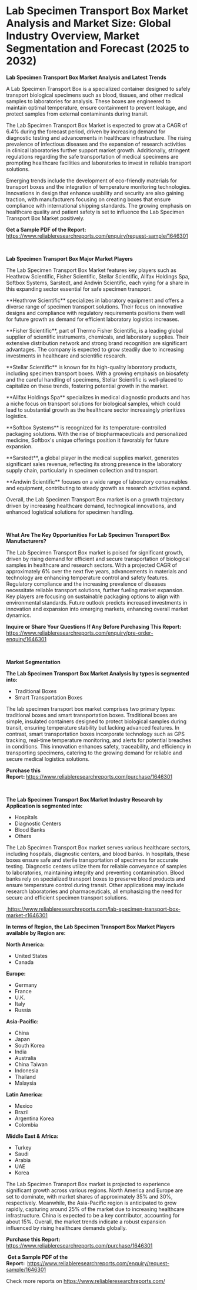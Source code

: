 <p><h1>Lab Specimen Transport Box Market Analysis and Market Size: Global Industry Overview, Market Segmentation and Forecast (2025 to 2032)</h1></p><p><strong>Lab Specimen Transport Box Market Analysis and Latest Trends</strong></p>
<p><p>A Lab Specimen Transport Box is a specialized container designed to safely transport biological specimens such as blood, tissues, and other medical samples to laboratories for analysis. These boxes are engineered to maintain optimal temperature, ensure containment to prevent leakage, and protect samples from external contaminants during transit.</p><p>The Lab Specimen Transport Box Market is expected to grow at a CAGR of 6.4% during the forecast period, driven by increasing demand for diagnostic testing and advancements in healthcare infrastructure. The rising prevalence of infectious diseases and the expansion of research activities in clinical laboratories further support market growth. Additionally, stringent regulations regarding the safe transportation of medical specimens are prompting healthcare facilities and laboratories to invest in reliable transport solutions.</p><p>Emerging trends include the development of eco-friendly materials for transport boxes and the integration of temperature monitoring technologies. Innovations in design that enhance usability and security are also gaining traction, with manufacturers focusing on creating boxes that ensure compliance with international shipping standards. The growing emphasis on healthcare quality and patient safety is set to influence the Lab Specimen Transport Box Market positively.</p></p>
<p><strong>Get a Sample PDF of the Report:&nbsp;</strong> <a href="https://www.reliableresearchreports.com/enquiry/request-sample/1646301?utm_campaign=3213&utm_medium=2&utm_source=Github&utm_content=ia&utm_term=04032025&utm_id=lab-specimen-transport-box">https://www.reliableresearchreports.com/enquiry/request-sample/1646301</a></p>
<p>&nbsp;</p>
<p><strong>Lab Specimen Transport Box Major Market Players</strong></p>
<p><p>The Lab Specimen Transport Box Market features key players such as Heathrow Scientific, Fisher Scientific, Stellar Scientific, Alifax Holdings Spa, Softbox Systems, Sarstedt, and Andwin Scientific, each vying for a share in this expanding sector essential for safe specimen transport.</p><p>**Heathrow Scientific** specializes in laboratory equipment and offers a diverse range of specimen transport solutions. Their focus on innovative designs and compliance with regulatory requirements positions them well for future growth as demand for efficient laboratory logistics increases.</p><p>**Fisher Scientific**, part of Thermo Fisher Scientific, is a leading global supplier of scientific instruments, chemicals, and laboratory supplies. Their extensive distribution network and strong brand recognition are significant advantages. The company is expected to grow steadily due to increasing investments in healthcare and scientific research.</p><p>**Stellar Scientific** is known for its high-quality laboratory products, including specimen transport boxes. With a growing emphasis on biosafety and the careful handling of specimens, Stellar Scientific is well-placed to capitalize on these trends, fostering potential growth in the market.</p><p>**Alifax Holdings Spa** specializes in medical diagnostic products and has a niche focus on transport solutions for biological samples, which could lead to substantial growth as the healthcare sector increasingly prioritizes logistics.</p><p>**Softbox Systems** is recognized for its temperature-controlled packaging solutions. With the rise of biopharmaceuticals and personalized medicine, Softbox's unique offerings position it favorably for future expansion.</p><p>**Sarstedt**, a global player in the medical supplies market, generates significant sales revenue, reflecting its strong presence in the laboratory supply chain, particularly in specimen collection and transport.</p><p>**Andwin Scientific** focuses on a wide range of laboratory consumables and equipment, contributing to steady growth as research activities expand. </p><p>Overall, the Lab Specimen Transport Box market is on a growth trajectory driven by increasing healthcare demand, technogical innovations, and enhanced logistical solutions for specimen handling.</p></p>
<p>&nbsp;</p>
<p><strong>What Are The Key Opportunities For Lab Specimen Transport Box Manufacturers?</strong></p>
<p><p>The Lab Specimen Transport Box market is poised for significant growth, driven by rising demand for efficient and secure transportation of biological samples in healthcare and research sectors. With a projected CAGR of approximately 6% over the next five years, advancements in materials and technology are enhancing temperature control and safety features. Regulatory compliance and the increasing prevalence of diseases necessitate reliable transport solutions, further fueling market expansion. Key players are focusing on sustainable packaging options to align with environmental standards. Future outlook predicts increased investments in innovation and expansion into emerging markets, enhancing overall market dynamics.</p></p>
<p><strong>Inquire or Share Your Questions If Any Before Purchasing This Report:</strong> <a href="https://www.reliableresearchreports.com/enquiry/pre-order-enquiry/1646301?utm_campaign=3213&utm_medium=2&utm_source=Github&utm_content=ia&utm_term=04032025&utm_id=lab-specimen-transport-box">https://www.reliableresearchreports.com/enquiry/pre-order-enquiry/1646301</a></p>
<p>&nbsp;</p>
<p><strong>Market Segmentation</strong></p>
<p><strong>The Lab Specimen Transport Box Market Analysis by types is segmented into:</strong></p>
<p><ul><li>Traditional Boxes</li><li>Smart Transportation Boxes</li></ul></p>
<p><p>The lab specimen transport box market comprises two primary types: traditional boxes and smart transportation boxes. Traditional boxes are simple, insulated containers designed to protect biological samples during transit, ensuring temperature stability but lacking advanced features. In contrast, smart transportation boxes incorporate technology such as GPS tracking, real-time temperature monitoring, and alerts for potential breaches in conditions. This innovation enhances safety, traceability, and efficiency in transporting specimens, catering to the growing demand for reliable and secure medical logistics solutions.</p></p>
<p><strong>Purchase this Report:&nbsp;</strong><a href="https://www.reliableresearchreports.com/purchase/1646301?utm_campaign=3213&utm_medium=2&utm_source=Github&utm_content=ia&utm_term=04032025&utm_id=lab-specimen-transport-box">https://www.reliableresearchreports.com/purchase/1646301</a></p>
<p>&nbsp;</p>
<p><strong>The Lab Specimen Transport Box Market Industry Research by Application is segmented into:</strong></p>
<p><ul><li>Hospitals</li><li>Diagnostic Centers</li><li>Blood Banks</li><li>Others</li></ul></p>
<p><p>The Lab Specimen Transport Box market serves various healthcare sectors, including hospitals, diagnostic centers, and blood banks. In hospitals, these boxes ensure safe and sterile transportation of specimens for accurate testing. Diagnostic centers utilize them for reliable conveyance of samples to laboratories, maintaining integrity and preventing contamination. Blood banks rely on specialized transport boxes to preserve blood products and ensure temperature control during transit. Other applications may include research laboratories and pharmaceuticals, all emphasizing the need for secure and efficient specimen transport solutions.</p></p>
<p><a href="https://www.reliableresearchreports.com/lab-specimen-transport-box-market-r1646301?utm_campaign=3213&utm_medium=2&utm_source=Github&utm_content=ia&utm_term=04032025&utm_id=lab-specimen-transport-box">&nbsp;https://www.reliableresearchreports.com/lab-specimen-transport-box-market-r1646301</a></p>
<p><strong>In terms of Region, the Lab Specimen Transport Box Market Players available by Region are:</strong></p>
<p>
    <p> <strong> North America: </strong>
        <ul>
            <li>United States</li>
            <li>Canada</li>
        </ul>
        </p> 
    <p> <strong> Europe: </strong>
        <ul>
            <li>Germany</li>
            <li>France</li>
            <li>U.K.</li>
            <li>Italy</li>
            <li>Russia</li>
        </ul>
        </p> 
    <p> <strong> Asia-Pacific: </strong>
        <ul>
            <li>China</li>
            <li>Japan</li>
            <li>South Korea</li>
            <li>India</li>
            <li>Australia</li>
            <li>China Taiwan</li>
            <li>Indonesia</li>
            <li>Thailand</li>
            <li>Malaysia</li>
        </ul>
        </p> 
    <p> <strong> Latin America: </strong>
        <ul>
            <li>Mexico</li>
            <li>Brazil</li>
            <li>Argentina Korea</li>
            <li>Colombia</li>
        </ul>
        </p> 
    <p> <strong> Middle East & Africa: </strong>
        <ul>
            <li>Turkey</li>
            <li>Saudi</li>
            <li>Arabia</li>
            <li>UAE</li>
            <li>Korea</li>
        </ul>
    </p>
    </p>
<p><p>The Lab Specimen Transport Box market is projected to experience significant growth across various regions. North America and Europe are set to dominate, with market shares of approximately 35% and 30%, respectively. Meanwhile, the Asia-Pacific region is anticipated to grow rapidly, capturing around 25% of the market due to increasing healthcare infrastructure. China is expected to be a key contributor, accounting for about 15%. Overall, the market trends indicate a robust expansion influenced by rising healthcare demands globally.</p></p>
<p><strong>Purchase this Report: </strong><a href="https://www.reliableresearchreports.com/purchase/1646301?utm_campaign=3213&utm_medium=2&utm_source=Github&utm_content=ia&utm_term=04032025&utm_id=lab-specimen-transport-box">https://www.reliableresearchreports.com/purchase/1646301</a></p>
<p>&nbsp;<strong>Get a Sample PDF of the Report:&nbsp;&nbsp;</strong><a href="https://www.reliableresearchreports.com/enquiry/request-sample/1646301?utm_campaign=3213&utm_medium=2&utm_source=Github&utm_content=ia&utm_term=04032025&utm_id=lab-specimen-transport-box">https://www.reliableresearchreports.com/enquiry/request-sample/1646301</a></p>
<p><strong></strong></p>
<p>Check more reports on <a href="https://www.reliableresearchreports.com/?utm_campaign=3213&utm_medium=2&utm_source=Github&utm_content=ia&utm_term=04032025&utm_id=lab-specimen-transport-box">https://www.reliableresearchreports.com/</a></p>